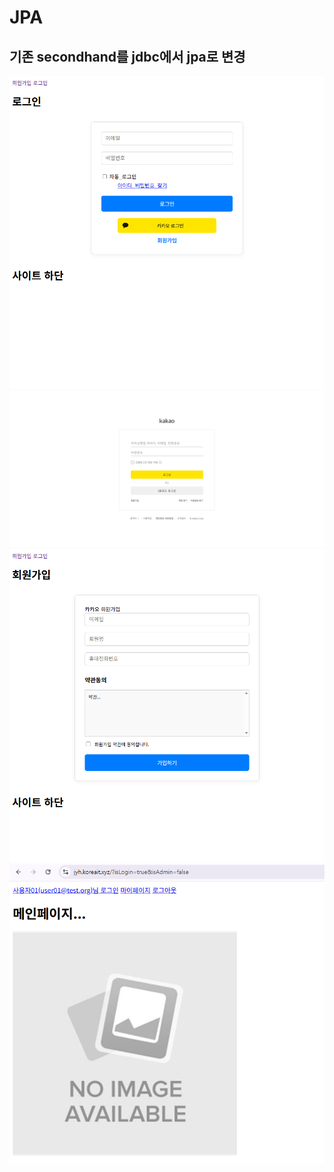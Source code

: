 # JPA

## 기존 secondhand를 jdbc에서 jpa로 변경


![img_1.png](img_1.png)
![img_2.png](img_2.png)
![img_3.png](img_3.png)
![img_4.png](img_4.png)
